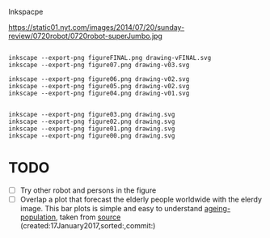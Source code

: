 Inkspacpe


https://static01.nyt.com/images/2014/07/20/sunday-review/0720robot/0720robot-superJumbo.jpg



```

inkscape --export-png figureFINAL.png drawing-vFINAL.svg
inkscape --export-png figure07.png drawing-v03.svg

inkscape --export-png figure06.png drawing-v02.svg
inkscape --export-png figure05.png drawing-v02.svg
inkscape --export-png figure04.png drawing-v01.svg
```


```

inkscape --export-png figure03.png drawing.svg
inkscape --export-png figure02.png drawing.svg
inkscape --export-png figure01.png drawing.svg
inkscape --export-png figure00.png drawing.svg

```
# TODO
- [ ] Try other robot and persons in the figure
- [ ] Overlap a plot that forecast the elderly people worldwide with the elerdy image. 
   This bar plots is simple and easy to understand [ageing-population](http://www.un.org/sites/www.un.org/files/2016/02/02/ageing-population.pg), taken
   from [source](http://www.un.org/en/sections/issues-depth/ageing/)  
	(created:17January2017,sorted:,commit:) 
